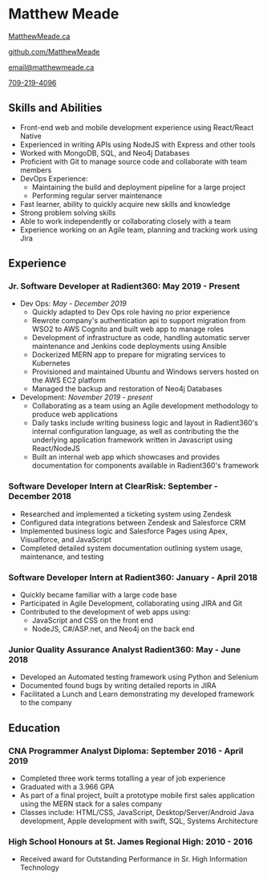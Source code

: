 # Matthew Meade

<div id="headerLinks">

[MatthewMeade.ca](https://matthewmeade.ca)

[github.com/MatthewMeade](https://github.com/MatthewMeade/)

[email@matthewmeade.ca](mailto:email@MatthewMeade.ca)

[709-219-4096](tel:709-219-4096)

</div>

## Skills and Abilities

-  Front-end web and mobile development experience using React/React Native
-  Experienced in writing APIs using NodeJS with Express and other tools
-  Worked with MongoDB, SQL, and Neo4j Databases
-  Proficient with Git to manage source code and collaborate with team members
-  DevOps Experience:
    - Maintaining the build and deployment pipeline for a large project 
    - Performing regular server maintenance
-  Fast learner, ability to quickly acquire new skills and knowledge
-  Strong problem solving skills
-  Able to work independently or collaborating closely with a team
-  Experience working on an Agile team, planning and tracking work using Jira

 
## Experience

### Jr. Software Developer at Radient360: May 2019 - Present

-   Dev Ops: _May - December 2019_
    -   Quickly adapted to Dev Ops role having no prior experience
    -   Rewrote company's authentication api to support migration from WSO2 to AWS Cognito and built web app to manage roles
    -   Development of infrastructure as code, handling automatic server maintenance and Jenkins code deployments using Ansible
    -   Dockerized MERN app to prepare for migrating services to Kubernetes
    -   Provisioned and maintained Ubuntu and Windows servers hosted on the AWS EC2 platform
    -   Managed the backup and restoration of Neo4j Databases
-   Development: _November 2019 - present_
    -   Collaborating as a team using an Agile development methodology to produce web applications
    -   Daily tasks include writing business logic and layout in Radient360's internal configuration language, as well as contributing the the underlying application framework written in Javascript using React/NodeJS
    -   Built an internal web app which showcases and provides documentation for components available in Radient360's framework

### Software Developer Intern at ClearRisk: September - December 2018

-   Researched and implemented a ticketing system using Zendesk
-   Configured data integrations between Zendesk and Salesforce CRM
-   Implemented business logic and Salesforce Pages using Apex, Visualforce, and JavaScript
-   Completed detailed system documentation outlining system usage, maintenance, and testing

### Software Developer Intern at Radient360: January - April 2018

-   Quickly became familiar with a large code base
-   Participated in Agile Development, collaborating using JIRA and Git
-   Contributed to the development of web apps using:
    -   JavaScript and CSS on the front end
    -   NodeJS, C#/ASP.net, and Neo4j on the back end

### Junior Quality Assurance Analyst Radient360: May - June 2018

-   Developed an Automated testing framework using Python and Selenium
-   Documented found bugs by writing detailed reports in JIRA
-   Facilitated a Lunch and Learn demonstrating my developed framework to the company

## Education

### CNA Programmer Analyst Diploma: September 2016 - April 2019

-   Completed three work terms totalling a year of job experience
-   Graduated with a 3.966 GPA
-   As part of a final project, built a prototype mobile first sales application using the MERN stack for a sales company
-   Classes include: HTML/CSS, JavaScript, Desktop/Server/Android Java development, Apple development with swift, SQL, Systems Architecture

### High School Honours at St. James Regional High: 2010 - 2016

-   Received award for Outstanding Performance in Sr. High Information Technology